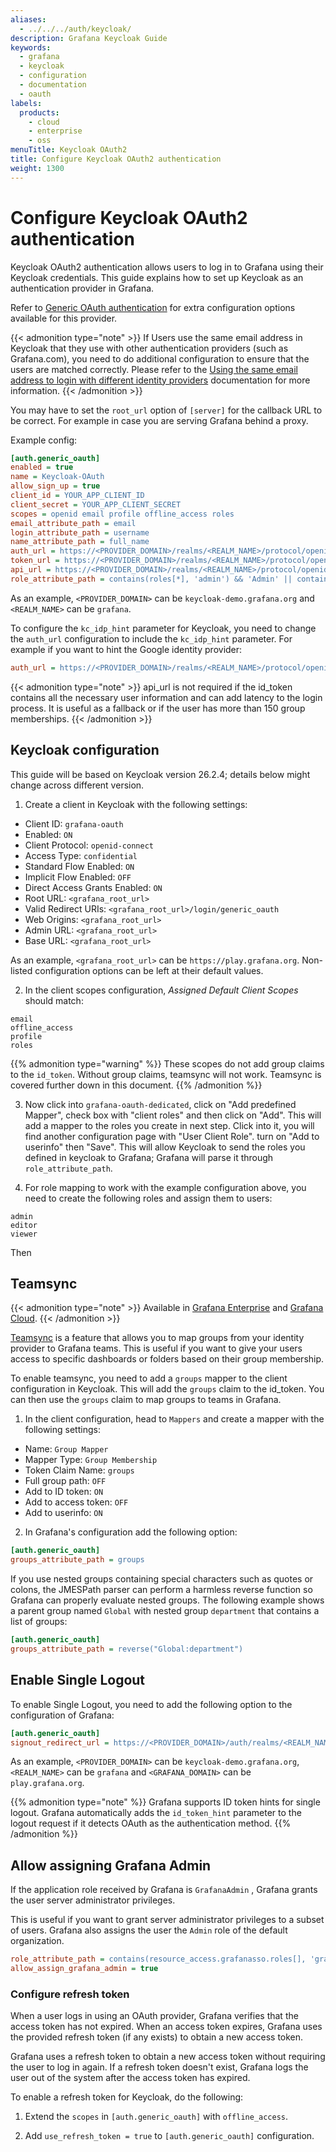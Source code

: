 ```yaml
---
aliases:
  - ../../../auth/keycloak/
description: Grafana Keycloak Guide
keywords:
  - grafana
  - keycloak
  - configuration
  - documentation
  - oauth
labels:
  products:
    - cloud
    - enterprise
    - oss
menuTitle: Keycloak OAuth2
title: Configure Keycloak OAuth2 authentication
weight: 1300
---
```


# Configure Keycloak OAuth2 authentication

Keycloak OAuth2 authentication allows users to log in to Grafana using their Keycloak credentials. This guide explains how to set up Keycloak as an authentication provider in Grafana.

Refer to [Generic OAuth authentication](../generic-oauth/) for extra configuration options available for this provider.

{{< admonition type="note" >}}
If Users use the same email address in Keycloak that they use with other authentication providers (such as Grafana.com), you need to do additional configuration to ensure that the users are matched correctly. Please refer to the [Using the same email address to login with different identity providers](../#using-the-same-email-address-to-login-with-different-identity-providers) documentation for more information.
{{< /admonition >}}

You may have to set the `root_url` option of `[server]` for the callback URL to be
correct. For example in case you are serving Grafana behind a proxy.

Example config:

```ini
[auth.generic_oauth]
enabled = true
name = Keycloak-OAuth
allow_sign_up = true
client_id = YOUR_APP_CLIENT_ID
client_secret = YOUR_APP_CLIENT_SECRET
scopes = openid email profile offline_access roles
email_attribute_path = email
login_attribute_path = username
name_attribute_path = full_name
auth_url = https://<PROVIDER_DOMAIN>/realms/<REALM_NAME>/protocol/openid-connect/auth
token_url = https://<PROVIDER_DOMAIN>/realms/<REALM_NAME>/protocol/openid-connect/token
api_url = https://<PROVIDER_DOMAIN>/realms/<REALM_NAME>/protocol/openid-connect/userinfo
role_attribute_path = contains(roles[*], 'admin') && 'Admin' || contains(roles[*], 'editor') && 'Editor' || 'Viewer'
```

As an example, `<PROVIDER_DOMAIN>` can be `keycloak-demo.grafana.org`
and `<REALM_NAME>` can be `grafana`.

To configure the `kc_idp_hint` parameter for Keycloak, you need to change the `auth_url` configuration to include the `kc_idp_hint` parameter. For example if you want to hint the Google identity provider:

```ini
auth_url = https://<PROVIDER_DOMAIN>/realms/<REALM_NAME>/protocol/openid-connect/auth?kc_idp_hint=google
```

{{< admonition type="note" >}}
api_url is not required if the id_token contains all the necessary user information and can add latency to the login process.
It is useful as a fallback or if the user has more than 150 group memberships.
{{< /admonition >}}

## Keycloak configuration

This guide will be based on Keycloak version 26.2.4; details below might change across different version.

1. Create a client in Keycloak with the following settings:

- Client ID: `grafana-oauth`
- Enabled: `ON`
- Client Protocol: `openid-connect`
- Access Type: `confidential`
- Standard Flow Enabled: `ON`
- Implicit Flow Enabled: `OFF`
- Direct Access Grants Enabled: `ON`
- Root URL: `<grafana_root_url>`
- Valid Redirect URIs: `<grafana_root_url>/login/generic_oauth`
- Web Origins: `<grafana_root_url>`
- Admin URL: `<grafana_root_url>`
- Base URL: `<grafana_root_url>`

As an example, `<grafana_root_url>` can be `https://play.grafana.org`.
Non-listed configuration options can be left at their default values.

2. In the client scopes configuration, _Assigned Default Client Scopes_ should match:

```
email
offline_access
profile
roles
```

{{% admonition type="warning" %}}
These scopes do not add group claims to the `id_token`. Without group claims, teamsync will not work. Teamsync is covered further down in this document.
{{% /admonition %}}

3. Now click into `grafana-oauth-dedicated`, click on "Add predefined Mapper", check box with "client roles" and then click on "Add". This will add a mapper to the roles you create in next step. Click into it, you will find another configuration page with "User Client Role". turn on "Add to userinfo" then "Save". This will allow Keycloak to send the roles you defined in keycloak to Grafana; Grafana will parse it through `role_attribute_path`.

4. For role mapping to work with the example configuration above,
   you need to create the following roles and assign them to users:

```
admin
editor
viewer
```

Then 

## Teamsync

{{< admonition type="note" >}}
Available in [Grafana Enterprise](https://grafana.com/docs/grafana/<GRAFANA_VERSION>/introduction/grafana-enterprise/) and [Grafana Cloud](/docs/grafana-cloud/).
{{< /admonition >}}

[Teamsync](https://grafana.com/docs/grafana/<GRAFANA_VERSION>/setup-grafana/configure-security/configure-team-sync/) is a feature that allows you to map groups from your identity provider to Grafana teams. This is useful if you want to give your users access to specific dashboards or folders based on their group membership.

To enable teamsync, you need to add a `groups` mapper to the client configuration in Keycloak.
This will add the `groups` claim to the id_token. You can then use the `groups` claim to map groups to teams in Grafana.

1. In the client configuration, head to `Mappers` and create a mapper with the following settings:

- Name: `Group Mapper`
- Mapper Type: `Group Membership`
- Token Claim Name: `groups`
- Full group path: `OFF`
- Add to ID token: `ON`
- Add to access token: `OFF`
- Add to userinfo: `ON`

2. In Grafana's configuration add the following option:

```ini
[auth.generic_oauth]
groups_attribute_path = groups
```

If you use nested groups containing special characters such as quotes or colons, the JMESPath parser can perform a harmless reverse function so Grafana can properly evaluate nested groups. The following example shows a parent group named `Global` with nested group `department` that contains a list of groups:

```ini
[auth.generic_oauth]
groups_attribute_path = reverse("Global:department")
```

## Enable Single Logout

To enable Single Logout, you need to add the following option to the configuration of Grafana:

```ini
[auth.generic_oauth]
signout_redirect_url = https://<PROVIDER_DOMAIN>/auth/realms/<REALM_NAME>/protocol/openid-connect/logout?post_logout_redirect_uri=https%3A%2F%2F<GRAFANA_DOMAIN>%2Flogin
```

As an example, `<PROVIDER_DOMAIN>` can be `keycloak-demo.grafana.org`,
`<REALM_NAME>` can be `grafana` and `<GRAFANA_DOMAIN>` can be `play.grafana.org`.

{{% admonition type="note" %}}
Grafana supports ID token hints for single logout. Grafana automatically adds the `id_token_hint` parameter to the logout request if it detects OAuth as the authentication method.
{{% /admonition %}}

## Allow assigning Grafana Admin

If the application role received by Grafana is `GrafanaAdmin` , Grafana grants the user server administrator privileges.

This is useful if you want to grant server administrator privileges to a subset of users.
Grafana also assigns the user the `Admin` role of the default organization.

```ini
role_attribute_path = contains(resource_access.grafanasso.roles[], 'grafanaadmin') && 'GrafanaAdmin' || contains(resource_access.grafanasso.roles[], 'admin') && 'Admin' || contains(resource_access.grafanasso.roles[], 'editor') && 'Editor' || 'Viewer'
allow_assign_grafana_admin = true
```

### Configure refresh token

When a user logs in using an OAuth provider, Grafana verifies that the access token has not expired. When an access token expires, Grafana uses the provided refresh token (if any exists) to obtain a new access token.

Grafana uses a refresh token to obtain a new access token without requiring the user to log in again. If a refresh token doesn't exist, Grafana logs the user out of the system after the access token has expired.

To enable a refresh token for Keycloak, do the following:

1. Extend the `scopes` in `[auth.generic_oauth]` with `offline_access`.

1. Add `use_refresh_token = true` to `[auth.generic_oauth]` configuration.
